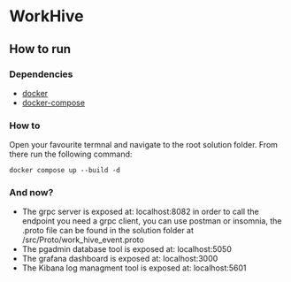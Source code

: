 # WorkHive

## How to run

### Dependencies

- [docker](https://www.docker.com/)
- [docker-compose](https://docs.docker.com/compose/install/)

### How to

Open your favourite termnal and navigate to the root solution folder.
From there run the following command:

`docker compose up --build -d`

### And now?

- The grpc server is exposed at: localhost:8082 in order to call the endpoint you need a grpc client, you can use postman or insomnia, the .proto file can be found in the solution folder at /src/Proto/work_hive_event.proto
- The pgadmin database tool is exposed at: localhost:5050
- The grafana dashboard is exposed at: localhost:3000
- The Kibana log managment tool is exposed at: localhost:5601 